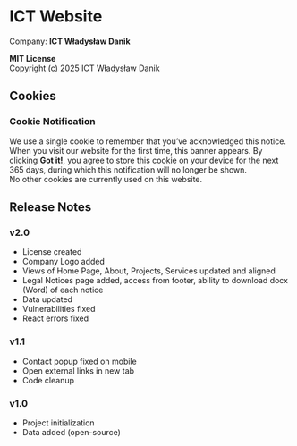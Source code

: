 # ICT Website

Company: **ICT Władysław Danik** 

**MIT License** \
Copyright (c) 2025 ICT Władysław Danik

## Cookies

### Cookie Notification
We use a single cookie to remember that you’ve acknowledged this notice. When you visit our website for the first time, this banner appears. By clicking **Got it!**, you agree to store this cookie on your device for the next 365 days, during which this notification will no longer be shown. \
No other cookies are currently used on this website.

## Release Notes

### v2.0

- License created
- Company Logo added
- Views of Home Page, About, Projects, Services updated and aligned
- Legal Notices page added, access from footer, ability to download docx (Word) of each notice
- Data updated
- Vulnerabilities fixed
- React errors fixed

### v1.1

- Contact popup fixed on mobile
- Open external links in new tab
- Code cleanup

### v1.0

- Project initialization
- Data added (open-source)
